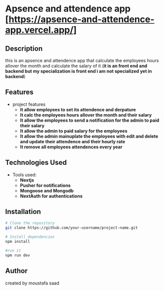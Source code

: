 # **Apsence and attendence app** [https://apsence-and-attendence-app.vercel.app/]

## Description

this is an apsence and attendence app that calculate the employees hours allover the month and calculate the salary of it
(**it is an front end and backend but my specialization is front end i am not specialized yet in backend**)

## Features

- project features
  - **It allow employees to set its attendence and derpature**
  - **It calc the employees hours allover the month and their salary**
  - **It allow the employees to send a notification for the admin to paid their salary**
  - **It allow the admin to paid salary for the employees**
  - **It allow the admin mainuplate the employees with edit and delete and update their attendence and their hourly rate**
  - **It remove all employees attendences every year**

## Technologies Used

- Tools used:
  - **Nextjs**
  - **Pusher for notifications**
  - **Mongoose and Mongodb**
  - **NextAuth for authentications**

## Installation

```bash
# Clone the repository
git clone https://github.com/your-username/project-name.git

# Install dependencies
npm install

#run it
npm run dev
```

## Author

created by moustafa saad
